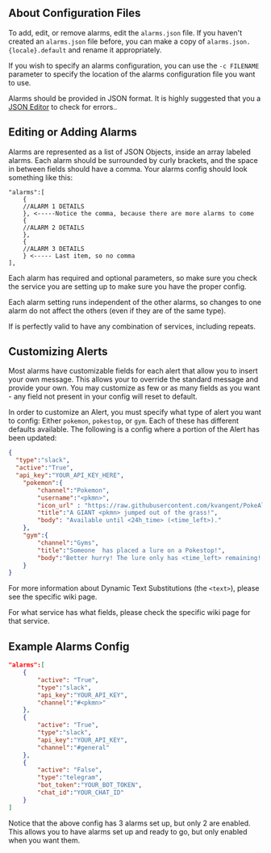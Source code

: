 ## About Configuration Files
To add, edit, or remove alarms, edit the `alarms.json` file. If you haven't created an `alarms.json` file before, you can make a copy of `alarms.json.{locale}.default` and rename it appropriately.

If you wish to specify an alarms configuration, you can use the `-c FILENAME` parameter to specify the location of the alarms configuration file you want to use. 
 
Alarms should be provided in JSON format. It is highly suggested that you a [JSON Editor](http://www.jsoneditoronline.org/) to check for errors.. 

## Editing or Adding Alarms

Alarms are represented as a list of JSON Objects, inside an array labeled alarms. Each alarm should be surrounded by curly brackets, and the space in between fields should have a comma. Your alarms config should look something like this:
```
"alarms":[
	{
	//ALARM 1 DETAILS
	}, <-----Notice the comma, because there are more alarms to come
	{
	//ALARM 2 DETAILS
	},
	{
	//ALARM 3 DETAILS
	} <----- Last item, so no comma
],
```

Each alarm has required and optional parameters, so make sure you check the service you are setting up to make sure you have the proper config.

Each alarm setting runs independent of the other alarms, so changes to one alarm do not affect the others (even if they are of the same type).

If is perfectly valid to have any combination of services, including repeats. 

## Customizing Alerts

Most alarms have customizable fields for each alert that allow you to insert your own message. This allows your to override the standard message and provide your own. You may customize as few or as many fields as you want - any field not present in your config will reset to default.

In order to customize an Alert, you must specify what type of alert you want to config: Either `pokemon`, `pokestop`, or `gym`. Each of these has different defaults available. The following is a config where a portion of the Alert has been updated:

```json
{
  "type":"slack",
  "active":"True",
  "api_key":"YOUR_API_KEY_HERE",
	"pokemon":{
		"channel":"Pokemon",
		"username":"<pkmn>",
		"icon_url" : "https://raw.githubusercontent.com/kvangent/PokeAlarm/master/icons/<id>.png",
		"title":"A GIANT <pkmn> jumped out of the grass!",
		"body": "Available until <24h_time> (<time_left>)."
	},
	"gym":{
		"channel":"Gyms",
		"title":"Someone  has placed a lure on a Pokestop!",
		"body":"Better hurry! The lure only has <time_left> remaining!."
	}
}
```
For more information about Dynamic Text Substitutions (the `<text>`), please see the specific wiki page. 

For what service has what fields, please check the specific wiki page for that service.

## Example Alarms Config

```json
"alarms":[
	{
		"active": "True",
		"type":"slack",
		"api_key":"YOUR_API_KEY",
		"channel":"#<pkmn>"
	},
	{
		"active": "True",
		"type":"slack",
		"api_key":"YOUR_API_KEY",
		"channel":"#general"
	},
	{
		"active": "False",
		"type":"telegram",
		"bot_token":"YOUR_BOT_TOKEN",
		"chat_id":"YOUR_CHAT_ID"
	}
]
```

Notice that the above config has 3 alarms set up, but only 2 are enabled. This allows you to have alarms set up and ready to go, but only enabled when you want them.